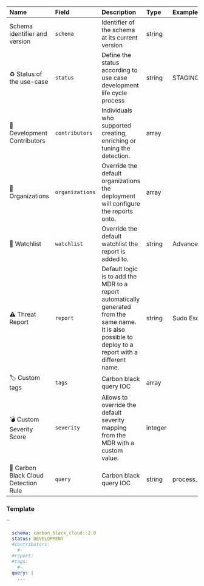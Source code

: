#   



> 

| Name                                | Field           | Description                                                                                                                                              | Type    | Example                                      |
|:------------------------------------|:----------------|:---------------------------------------------------------------------------------------------------------------------------------------------------------|:--------|:---------------------------------------------|
| Schema identifier and version       | `schema`        | Identifier of the schema at its current version                                                                                                          | string  |                                              |
| ♻️ Status of the use-case           | `status`        | Define the status according to use case development life cycle process                                                                                   | string  | STAGING                                      |
| 👥 Development Contributors          | `contributors`  | Individuals who supported creating, enriching or tuning the detection.                                                                                   | array   |                                              |
| 🏢 Organizations                     | `organizations` | Override the default organizations the deployment will configure the reports onto.                                                                       | array   |                                              |
| 🔎 Watchlist                         | `watchlist`     | Override the default watchlist the report is added to.                                                                                                   | string  | Advanced_Threats                             |
| ⚠️ Threat Report                    | `report`        | Default logic is to add the MDR to a report automatically generated from the same name. It is also possible to deploy to a report with a different name. | string  | Sudo Escalation Techniques                   |
| 🏷️ Custom tags                      | `tags`          | Carbon black query IOC                                                                                                                                   | array   |                                              |
| 💣 Custom Severity Score             | `severity`      | Allows to override the default severity mapping from the MDR with a custom value.                                                                        | integer |                                              |
| 🔎 Carbon Black Cloud Detection Rule | `query`         | Carbon black query IOC                                                                                                                                   | string  | process_md5:6d7c8a951af6ad6835c029b3cb88d333 |

### Template

``

```yaml
  schema: carbon_black_cloud::2.0
  status: DEVELOPMENT
  #contributors:
    #-
  #report: 
  #tags:
    #-
  query: |
    ...
```

